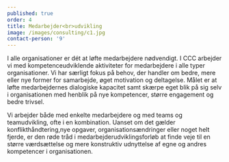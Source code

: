 ```yaml
---
published: true
order: 4
title: Medarbejder<br>udvikling
image: /images/consulting/c1.jpg
contact-person: '9'
---
```


I alle organisationer er dét at løfte medarbejdere nødvendigt. I CCC arbejder vi med kompetenceudviklende aktiviteter for medarbejdere i alle typer organisationer. Vi har særligt fokus på behov, der handler om bedre, mere eller nye former for samarbejde, øget motivation og deltagelse. Målet er at løfte medarbejdernes dialogiske kapacitet samt skærpe eget blik på sig selv i organisationen med henblik på nye kompetencer, større engagement og bedre trivsel.

Vi arbejder både med enkelte medarbejdere og med teams og teamudvikling, ofte i en kombination. Uanset om det gælder konflikthåndtering,nye opgaver, organisationsændringer eller noget helt fjerde, er den røde tråd i medarbejderudviklingsforløb at finde veje til en større værdsættelse og mere konstruktiv udnyttelse af egne og andres kompetencer i organisationen.